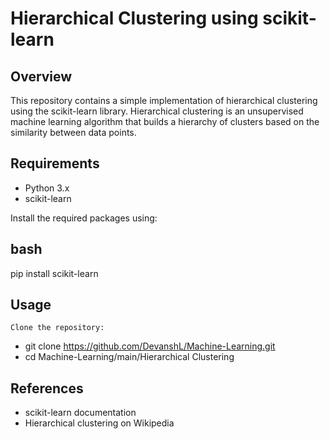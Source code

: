 # Hierarchical Clustering using scikit-learn

## Overview

This repository contains a simple implementation of hierarchical clustering using the scikit-learn library. Hierarchical clustering is an unsupervised machine learning algorithm that builds a hierarchy of clusters based on the similarity between data points.

## Requirements

- Python 3.x
- scikit-learn

Install the required packages using:

## bash
pip install scikit-learn

## Usage

`Clone the repository:`
- git clone https://github.com/DevanshL/Machine-Learning.git
- cd Machine-Learning/main/Hierarchical Clustering

## References
- scikit-learn documentation
- Hierarchical clustering on Wikipedia
